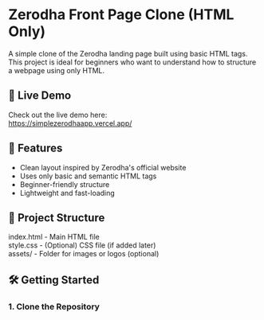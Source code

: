 # Zerodha Front Page Clone (HTML Only)

A simple clone of the Zerodha landing page built using basic HTML tags. This project is ideal for beginners who want to understand how to structure a webpage using only HTML.

## 🔗 Live Demo

Check out the live demo here:  
https://simplezerodhaapp.vercel.app/

## 🚀 Features

- Clean layout inspired by Zerodha's official website
- Uses only basic and semantic HTML tags
- Beginner-friendly structure
- Lightweight and fast-loading

## 📁 Project Structure

index.html         - Main HTML file  
style.css          - (Optional) CSS file (if added later)  
assets/            - Folder for images or logos (optional)

## 🛠️ Getting Started

### 1. Clone the Repository

